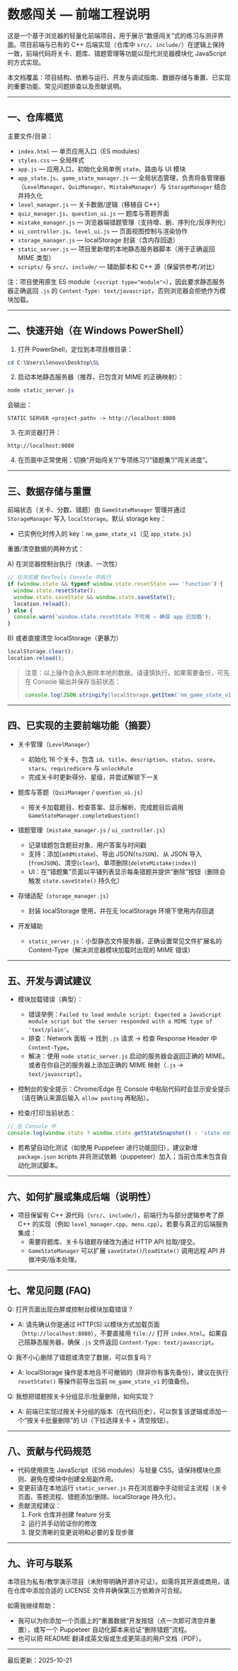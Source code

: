 # 数感闯关 — 前端工程说明

这是一个基于浏览器的轻量化前端项目，用于展示“数感闯关”式的练习与测评界面。项目前端与已有的 C++ 后端实现（仓库中 `src/`、`include/`）在逻辑上保持一致，前端代码将关卡、题库、错题管理等功能以现代浏览器模块化 JavaScript 的方式实现。

本文档覆盖：项目结构、依赖与运行、开发与调试指南、数据存储与重置、已实现的重要功能、常见问题排查以及贡献说明。

---

## 一、仓库概览

主要文件/目录：

- `index.html` — 单页应用入口（ES modules）
- `styles.css` — 全局样式
- `app.js` — 应用入口，初始化全局单例 `state`、路由与 UI 模块
- `app_state.js`、`game_state_manager.js` — 全局状态管理，负责将各管理器（`LevelManager`、`QuizManager`、`MistakeManager`）与 `StorageManager` 结合并持久化
- `level_manager.js` — 关卡数据/逻辑（移植自 C++）
- `quiz_manager.js`、`question_ui.js` — 题库与答题界面
- `mistake_manager.js` — 浏览器端错题管理（支持增、删、序列化/反序列化）
- `ui_controller.js`、`level_ui.js` — 页面视图控制与渲染协作
- `storage_manager.js` — localStorage 封装（含内存回退）
- `static_server.js` — 项目里新增的本地静态服务器脚本（用于正确返回 MIME 类型）
- `scripts/` 与 `src/`、`include/` — 辅助脚本和 C++ 源（保留供参考/对比）

注：项目使用原生 ES module（`<script type="module">`），因此要求静态服务器正确返回 `.js` 的 `Content-Type: text/javascript`，否则浏览器会拒绝作为模块加载。

---

## 二、快速开始（在 Windows PowerShell）

1. 打开 PowerShell，定位到本项目根目录：

```powershell
cd C:\Users\lenovo\Desktop\SL
```

2. 启动本地静态服务器（推荐，已包含对 MIME 的正确映射）：

```powershell
node static_server.js
```

会输出：
```
STATIC SERVER <project-path> -> http://localhost:8080
```

3. 在浏览器打开：

```
http://localhost:8080
```

4. 在页面中正常使用：切换“开始闯关”/“专项练习”/“错题集”/“闯关进度”。

---

## 三、数据存储与重置

前端状态（关卡、分数、错题）由 `GameStateManager` 管理并通过 `StorageManager` 写入 `localStorage`。默认 storage key：

- 已实例化时传入的 key：`nm_game_state_v1`（见 `app_state.js`）

重置/清空数据的两种方式：

A) 在浏览器控制台执行（快速、一次性）

```javascript
// 在浏览器 DevTools Console 中执行
if (window.state && typeof window.state.resetState === 'function') {
  window.state.resetState();
  window.state.saveState && window.state.saveState();
  location.reload();
} else {
  console.warn('window.state.resetState 不可用 — 确保 app 已加载');
}
```

B) 或者直接清空 localStorage（更暴力）

```javascript
localStorage.clear();
location.reload();
```

> 注意：以上操作会永久删除本地的数据，请谨慎执行。如果需要备份，可先在 Console 输出并保存当前状态：
>
> ```javascript
> console.log(JSON.stringify(localStorage.getItem('nm_game_state_v1')));
> ```

---

## 四、已实现的主要前端功能（摘要）

- 关卡管理（`LevelManager`）
  - 初始化 16 个关卡，包含 `id`、`title`、`description`、`status`、`score`、`stars`、`requiredScore` 与 `unlockRule`
  - 完成关卡时更新得分、星级，并尝试解锁下一关

- 题库与答题（`QuizManager` / `question_ui.js`）
  - 按关卡加载题目、检查答案、显示解析、完成题目后调用 `GameStateManager.completeQuestion()`

- 错题管理（`mistake_manager.js` / `ui_controller.js`）
  - 记录错题包含题目对象、用户答案与时间戳
  - 支持：添加(`addMistake`)、导出 JSON(`toJSON`)、从 JSON 导入(`fromJSON`)、清空(`clear`)、单项删除(`deleteMistake(index)`)
  - UI：在“错题集”页面以平铺列表显示每条错题并提供“删除”按钮（删除会触发 `state.saveState()` 持久化）

- 存储适配（`storage_manager.js`）
  - 封装 localStorage 使用，并在无 localStorage 环境下使用内存回退

- 开发辅助
  - `static_server.js`：小型静态文件服务器，正确设置常见文件扩展名的 Content-Type（解决浏览器模块加载时出现的 MIME 错误）

---

## 五、开发与调试建议

- 模块加载错误（典型）：
  - 错误举例：`Failed to load module script: Expected a JavaScript module script but the server responded with a MIME type of 'text/plain'`。
  - 排查：Network 面板 -> 找到 `.js` 请求 -> 检查 Response Header 中 `Content-Type`。
  - 解决：使用 `node static_server.js` 启动的服务器会返回正确的 MIME。或者在你自己的服务器上添加正确的 MIME 映射（`.js` -> `text/javascript`）。

- 控制台的安全提示：Chrome/Edge 在 Console 中粘贴代码时会显示安全提示（请在确认来源后输入 `allow pasting` 再粘贴）。

- 检查/打印当前状态：
```javascript
// 在 Console 中
console.log(window.state ? window.state.getStateSnapshot() : 'state not available');
```

- 若希望自动化测试（如使用 Puppeteer 进行功能回归），建议新增 `package.json` scripts 并将测试依赖（puppeteer）加入；当前仓库未包含自动化测试脚本。

---

## 六、如何扩展或集成后端（说明性）

- 项目保留有 C++ 源代码（`src/`、`include/`），前端行为与部分逻辑参考了原 C++ 的实现（例如 `level_manager.cpp`、`menu.cpp`）。若要与真正的后端服务集成：
  - 需要将题库、关卡与错题存储改为通过 HTTP API 拉取/提交。
  - `GameStateManager` 可以扩展 `saveState()`/`loadState()` 调用远程 API 并做冲突/版本处理。

---

## 七、常见问题 (FAQ)

Q: 打开页面出现白屏或控制台模块加载错误？
- A: 请先确认你是通过 HTTP(S) 以模块方式加载页面（`http://localhost:8080`），不要直接用 `file://` 打开 `index.html`。如果自己搭静态服务器，确保 `.js` 文件返回 `Content-Type: text/javascript`。

Q: 我不小心删除了错题或清空了数据，可以恢复吗？
- A: localStorage 操作是本地且不可撤销的（除非你有事先备份），建议在执行 `resetState()` 等操作前导出当前 `nm_game_state_v1` 的值备份。

Q: 我想把错题按关卡分组显示/批量删除，如何实现？
- A: 前端已实现过按关卡分组的版本（在代码历史），可以恢复该逻辑或添加一个“按关卡批量删除”的 UI（下拉选择关卡 + 清空按钮）。

---

## 八、贡献与代码规范

- 代码使用原生 JavaScript（ES6 modules）与轻量 CSS。请保持模块化原则、避免在模块中创建全局副作用。
- 变更前请在本地运行 `static_server.js` 并在浏览器中手动验证主流程（关卡页面、答题流程、错题添加/删除、localStorage 持久化）。
- 贡献流程建议：
  1. Fork 仓库并创建 feature 分支
  2. 运行并手动验证你的修改
  3. 提交清晰的变更说明和必要的复现步骤

---

## 九、许可与联系

本项目为私有/教学演示项目（未附带明确开源许可证）。如需将其开源或商用，请在仓库中添加合适的 LICENSE 文件并确保第三方依赖许可合规。

如需我继续帮助：
- 我可以为你添加一个页面上的“重置数据”开发按钮（点一次即可清空并重置），或写一个 Puppeteer 自动化脚本来验证“删除错题”流程。
- 也可以把 README 翻译成英文版或生成更简洁的用户文档（PDF）。

---

最后更新：2025-10-21
